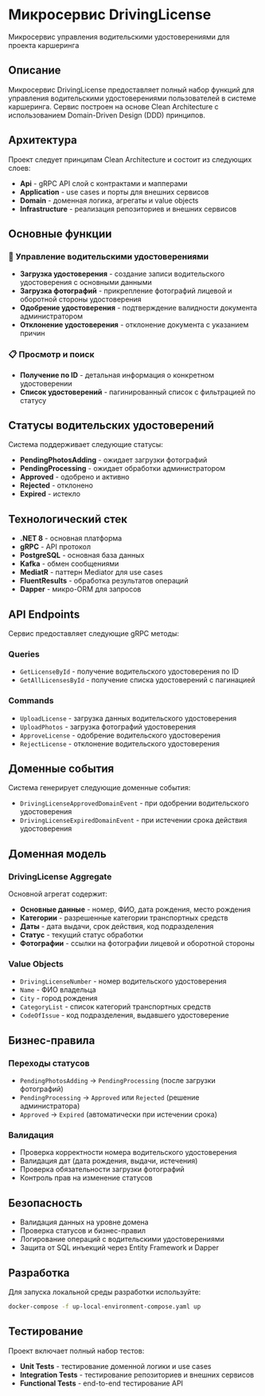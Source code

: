 # Микросервис DrivingLicense

Микросервис управления водительскими удостоверениями для проекта каршеринга

## Описание

Микросервис DrivingLicense предоставляет полный набор функций для управления водительскими удостоверениями пользователей в системе каршеринга. Сервис построен на основе Clean Architecture с использованием Domain-Driven Design (DDD) принципов.

## Архитектура

Проект следует принципам Clean Architecture и состоит из следующих слоев:

- **Api** - gRPC API слой с контрактами и мапперами
- **Application** - use cases и порты для внешних сервисов
- **Domain** - доменная логика, агрегаты и value objects
- **Infrastructure** - реализация репозиториев и внешних сервисов

## Основные функции

### 🚗 Управление водительскими удостоверениями
- **Загрузка удостоверения** - создание записи водительского удостоверения с основными данными
- **Загрузка фотографий** - прикрепление фотографий лицевой и оборотной стороны удостоверения
- **Одобрение удостоверения** - подтверждение валидности документа администратором
- **Отклонение удостоверения** - отклонение документа с указанием причин

### 📋 Просмотр и поиск
- **Получение по ID** - детальная информация о конкретном удостоверении
- **Список удостоверений** - пагинированный список с фильтрацией по статусу

## Статусы водительских удостоверений

Система поддерживает следующие статусы:
- **PendingPhotosAdding** - ожидает загрузки фотографий
- **PendingProcessing** - ожидает обработки администратором
- **Approved** - одобрено и активно
- **Rejected** - отклонено
- **Expired** - истекло

## Технологический стек

- **.NET 8** - основная платформа
- **gRPC** - API протокол
- **PostgreSQL** - основная база данных
- **Kafka** - обмен сообщениями
- **MediatR** - паттерн Mediator для use cases
- **FluentResults** - обработка результатов операций
- **Dapper** - микро-ORM для запросов

## API Endpoints

Сервис предоставляет следующие gRPC методы:

### Queries
- `GetLicenseById` - получение водительского удостоверения по ID
- `GetAllLicensesById` - получение списка удостоверений с пагинацией

### Commands
- `UploadLicense` - загрузка данных водительского удостоверения
- `UploadPhotos` - загрузка фотографий удостоверения
- `ApproveLicense` - одобрение водительского удостоверения
- `RejectLicense` - отклонение водительского удостоверения

## Доменные события

Система генерирует следующие доменные события:
- `DrivingLicenseApprovedDomainEvent` - при одобрении водительского удостоверения
- `DrivingLicenseExpiredDomainEvent` - при истечении срока действия удостоверения

## Доменная модель

### DrivingLicense Aggregate
Основной агрегат содержит:
- **Основные данные** - номер, ФИО, дата рождения, место рождения
- **Категории** - разрешенные категории транспортных средств
- **Даты** - дата выдачи, срок действия, код подразделения
- **Статус** - текущий статус обработки
- **Фотографии** - ссылки на фотографии лицевой и оборотной стороны

### Value Objects
- `DrivingLicenseNumber` - номер водительского удостоверения
- `Name` - ФИО владельца
- `City` - город рождения
- `CategoryList` - список категорий транспортных средств
- `CodeOfIssue` - код подразделения, выдавшего удостоверение

## Бизнес-правила

### Переходы статусов
- `PendingPhotosAdding` → `PendingProcessing` (после загрузки фотографий)
- `PendingProcessing` → `Approved` или `Rejected` (решение администратора)
- `Approved` → `Expired` (автоматически при истечении срока)

### Валидация
- Проверка корректности номера водительского удостоверения
- Валидация дат (дата рождения, выдачи, истечения)
- Проверка обязательности загрузки фотографий
- Контроль прав на изменение статусов

## Безопасность

- Валидация данных на уровне домена
- Проверка статусов и бизнес-правил
- Логирование операций с водительскими удостоверениями
- Защита от SQL инъекций через Entity Framework и Dapper

## Разработка

Для запуска локальной среды разработки используйте:
```bash
docker-compose -f up-local-environment-compose.yaml up
```

## Тестирование

Проект включает полный набор тестов:
- **Unit Tests** - тестирование доменной логики и use cases
- **Integration Tests** - тестирование репозиториев и внешних сервисов
- **Functional Tests** - end-to-end тестирование API
